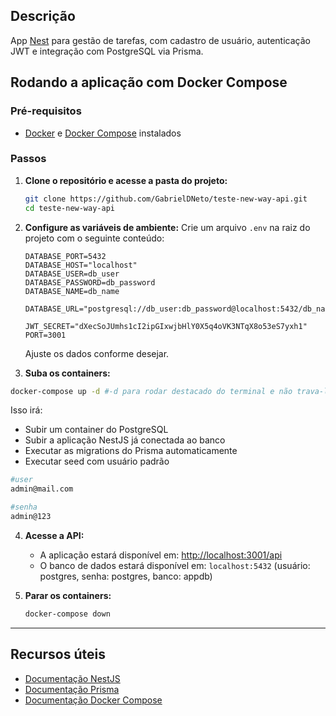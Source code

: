 ## Descrição

App [Nest](https://github.com/nestjs/nest) para gestão de tarefas, com cadastro de usuário, autenticação JWT e integração com PostgreSQL via Prisma.

## Rodando a aplicação com Docker Compose

### Pré-requisitos

- [Docker](https://www.docker.com/get-started) e [Docker Compose](https://docs.docker.com/compose/) instalados

### Passos

1. **Clone o repositório e acesse a pasta do projeto:**

   ```bash
   git clone https://github.com/GabrielDNeto/teste-new-way-api.git
   cd teste-new-way-api
   ```

2. **Configure as variáveis de ambiente:**
   Crie um arquivo `.env` na raiz do projeto com o seguinte conteúdo:

   ```env
   DATABASE_PORT=5432
   DATABASE_HOST="localhost"
   DATABASE_USER=db_user
   DATABASE_PASSWORD=db_password
   DATABASE_NAME=db_name

   DATABASE_URL="postgresql://db_user:db_password@localhost:5432/db_name"

   JWT_SECRET="dXecSoJUmhs1cI2ipGIxwjbHlY0X5q4oVK3NTqX8o53eS7yxh1"
   PORT=3001
   ```

   Ajuste os dados conforme desejar.

3. **Suba os containers:**

```bash
docker-compose up -d #-d para rodar destacado do terminal e não trava-lo
```

Isso irá:

- Subir um container do PostgreSQL
- Subir a aplicação NestJS já conectada ao banco
- Executar as migrations do Prisma automaticamente
- Executar seed com usuário padrão

```bash
#user
admin@mail.com

#senha
admin@123
```

4. **Acesse a API:**

   - A aplicação estará disponível em: [http://localhost:3001/api](http://localhost:3001/api)
   - O banco de dados estará disponível em: `localhost:5432` (usuário: postgres, senha: postgres, banco: appdb)

5. **Parar os containers:**
   ```bash
   docker-compose down
   ```

---

## Recursos úteis

- [Documentação NestJS](https://docs.nestjs.com)
- [Documentação Prisma](https://www.prisma.io/docs)
- [Documentação Docker Compose](https://docs.docker.com/compose/)
